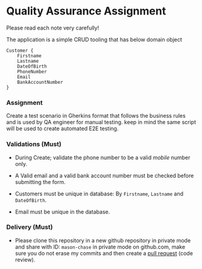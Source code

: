# Quality Assurance Assignment

Please read each note very carefully!

The application is a simple CRUD tooling that has below domain object
```
Customer {
	Firstname
	Lastname
	DateOfBirth
	PhoneNumber
	Email
	BankAccountNumber
}
```
### Assignment

Create a test scenario in Gherkins format that follows the business rules and is used by QA engineer for manual testing.
keep in mind the same script will be used to create automated E2E testing.

### Validations (Must)

- During Create; validate the phone number to be a valid *mobile* number only.

- A Valid email and a valid bank account number must be checked before submitting the form.

- Customers must be unique in database: By `Firstname`, `Lastname` and `DateOfBirth`.

- Email must be unique in the database.

### Delivery (Must)
- Please clone this repository in a new github repository in private mode and share with ID: `mason-chase` in private mode on github.com, make sure you do not erase my commits and then create a [pull request](https://docs.github.com/en/pull-requests/collaborating-with-pull-requests/proposing-changes-to-your-work-with-pull-requests/about-pull-requests) (code review).

